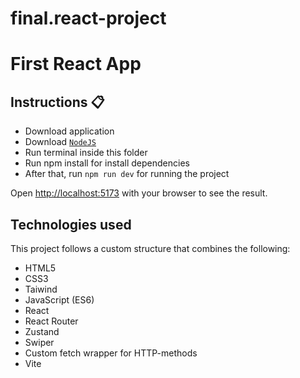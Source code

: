 # final.react-project
<div>
  <h1>First React App</h1>
</div>

## Instructions 📋

- Download application
- Download [`NodeJS`](https://nodejs.org/en)
- Run terminal inside this folder
- Run npm install for install dependencies
- After that, run `npm run dev` for running the project

Open [http://localhost:5173](http://localhost:5173) with your browser to see the result.

## Technologies used

This project follows a custom structure that combines the following:

- HTML5
- CSS3
- Taiwind
- JavaScript (ES6)
- React
- React Router
- Zustand
- Swiper
- Custom fetch wrapper for HTTP-methods
- Vite
